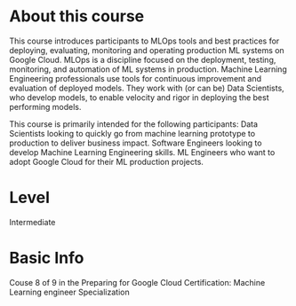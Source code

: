 # About this course

This course introduces participants to MLOps tools and best practices for deploying, evaluating, monitoring and operating production ML systems on Google Cloud. MLOps is a discipline focused on the deployment, testing, monitoring, and automation of ML systems in production. Machine Learning Engineering professionals use tools for continuous improvement and evaluation of deployed models. They work with (or can be) Data Scientists, who develop models, to enable velocity and rigor in deploying the best performing models.


This course is primarily intended for the following participants:
Data Scientists looking to quickly go from machine learning prototype to production to deliver business impact.
Software Engineers looking to develop Machine Learning Engineering skills.
ML Engineers who want to adopt Google Cloud for their ML production projects.

# Level

Intermediate

# Basic Info

Couse 8 of 9 in the Preparing for Google Cloud Certification: Machine Learning engineer Specialization